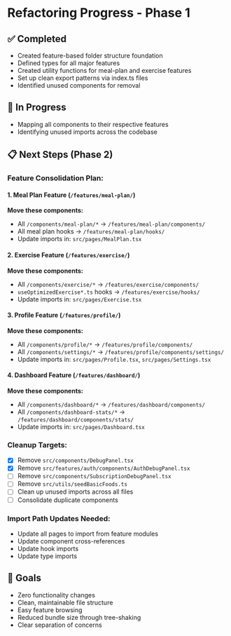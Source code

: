 
# Refactoring Progress - Phase 1

## ✅ Completed
- Created feature-based folder structure foundation
- Defined types for all major features
- Created utility functions for meal-plan and exercise features
- Set up clean export patterns via index.ts files
- Identified unused components for removal

## 🔄 In Progress
- Mapping all components to their respective features
- Identifying unused imports across the codebase

## 📋 Next Steps (Phase 2)

### Feature Consolidation Plan:

#### 1. Meal Plan Feature (`/features/meal-plan/`)
**Move these components:**
- All `/components/meal-plan/*` → `/features/meal-plan/components/`
- All meal plan hooks → `/features/meal-plan/hooks/`
- Update imports in: `src/pages/MealPlan.tsx`

#### 2. Exercise Feature (`/features/exercise/`)
**Move these components:**
- All `/components/exercise/*` → `/features/exercise/components/`
- `useOptimizedExercise*.ts` hooks → `/features/exercise/hooks/`
- Update imports in: `src/pages/Exercise.tsx`

#### 3. Profile Feature (`/features/profile/`)
**Move these components:**
- All `/components/profile/*` → `/features/profile/components/`
- All `/components/settings/*` → `/features/profile/components/settings/`
- Update imports in: `src/pages/Profile.tsx`, `src/pages/Settings.tsx`

#### 4. Dashboard Feature (`/features/dashboard/`)
**Move these components:**
- All `/components/dashboard/*` → `/features/dashboard/components/`
- All `/components/dashboard-stats/*` → `/features/dashboard/components/stats/`
- Update imports in: `src/pages/Dashboard.tsx`

### Cleanup Targets:
- [x] Remove `src/components/DebugPanel.tsx`
- [x] Remove `src/features/auth/components/AuthDebugPanel.tsx`
- [ ] Remove `src/components/SubscriptionDebugPanel.tsx`
- [ ] Remove `src/utils/seedBasicFoods.ts`
- [ ] Clean up unused imports across all files
- [ ] Consolidate duplicate components

### Import Path Updates Needed:
- Update all pages to import from feature modules
- Update component cross-references
- Update hook imports
- Update type imports

## 🎯 Goals
- Zero functionality changes
- Clean, maintainable file structure
- Easy feature browsing
- Reduced bundle size through tree-shaking
- Clear separation of concerns
